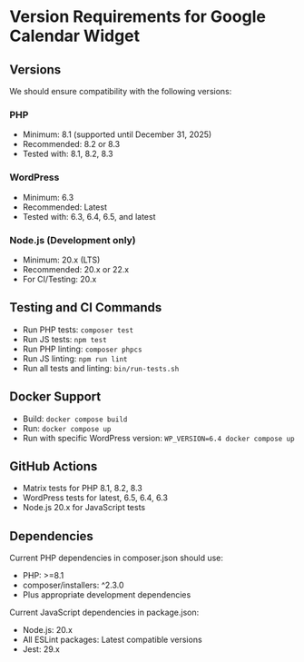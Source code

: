 # Version Requirements for Google Calendar Widget

## Versions
We should ensure compatibility with the following versions:

### PHP
- Minimum: 8.1 (supported until December 31, 2025)
- Recommended: 8.2 or 8.3
- Tested with: 8.1, 8.2, 8.3

### WordPress
- Minimum: 6.3
- Recommended: Latest
- Tested with: 6.3, 6.4, 6.5, and latest

### Node.js (Development only)
- Minimum: 20.x (LTS)
- Recommended: 20.x or 22.x
- For CI/Testing: 20.x

## Testing and CI Commands
- Run PHP tests: `composer test`
- Run JS tests: `npm test`
- Run PHP linting: `composer phpcs`
- Run JS linting: `npm run lint`
- Run all tests and linting: `bin/run-tests.sh`

## Docker Support
- Build: `docker compose build`
- Run: `docker compose up`
- Run with specific WordPress version: `WP_VERSION=6.4 docker compose up`

## GitHub Actions
- Matrix tests for PHP 8.1, 8.2, 8.3
- WordPress tests for latest, 6.5, 6.4, 6.3
- Node.js 20.x for JavaScript tests

## Dependencies
Current PHP dependencies in composer.json should use:
- PHP: >=8.1
- composer/installers: ^2.3.0
- Plus appropriate development dependencies

Current JavaScript dependencies in package.json:
- Node.js: 20.x
- All ESLint packages: Latest compatible versions
- Jest: 29.x